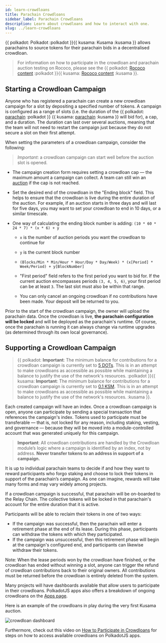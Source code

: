 ```yaml
---
id: learn-crowdloans
title: Parachain Crowdloans
sidebar_label: Parachain Crowdloans
description: Learn about crowdloans and how to interact with one.
slug: ../learn-crowdloans
---
```


{{ polkadot: Polkadot :polkadot }}{{ kusama: Kusama :kusama }} allows parachains to source tokens
for their parachain bids in a decentralised crowdloan.

> For information on how to participate in the crowdloan and parachain auction testing on
> Rococo, please see the {{ polkadot: [Rococo content](../build/build-parachains.md##testing-a-parachains:-rococo-testnet) :polkadot }}{{ kusama: [Rococo content](../build/mirror-build-parachains.md##testing-a-parachains:-rococo-testnet) :kusama }}.

## Starting a Crowdloan Campaign

Anyone who has registered a parachain can create a new crowdloan campaign for a slot
by depositing a specified number of tokens. A campaign is configured as a
range of slots (i.e. the duration of the {{ polkadot: [parachain](learn-parachains.md) :polkadot }}
{{ kusama: [parachain](mirror-learn-parachains.md) :kusama }} will bid for), a cap, and a duration.
The duration can last over several auctions, meaning that the team will not need to restart the
campaign just because they do not secure a slot on their first attempt.

When setting the parameters of a crowdloan campaign, consider the following:
> *Important*: a crowdloan campaign can start well before the auction slot is opened.
- The campaign creation form requires setting a crowdloan cap &mdash; the maximum amount a campaign
  can collect. A team can still win an [auction](learn-auction.md) if the cap is not reached.
- Set the desired end of the crowdloan in the "Ending block" field. This helps to ensure that the
  crowdloan is live during the entire duration of the auction. For example, if an auction starts in
  three days and will last for five days, you may want to set your crowdloan to end in 10 days, or a
  similar timescale. 
  
- One way of calculating the ending block number is adding:  `(10 * 60 * 24 * 7) * (x * 6) + y`
  - `x` is the number of auction periods you want the crowdloan to continue for 
  - `y` is the current block number

  -  `(Blocks/Min * Min/Hour * Hour/Day * Day/Week) * (x[Period] * Week/Period) + y[BlockNumber]`

  - "First period" field refers to the first period you want to bid for. If the current auction
    encompasses periods `(3, 4, 5, 6)`, your first period can be at least `3`. The last slot must also
    be within that range.
  - You can only cancel an ongoing crowdloan if no contributions have been made. Your deposit will be
    returned to you.

Prior to the start of the crowdloan campaign, the owner will upload the parachain data. Once 
the crowdloan is live, **the parachain configuration will be locked** and will be deployed as
the parachain's runtime.  Of course, once the parachain is running it can always change via 
runtime upgrades (as determined through its own local governance).

## Supporting a Crowdloan Campaign

> {{ polkadot: **Important**: The minimum balance for contributions for a crowdloan campaign is 
> currently set to [5 DOTs](https://github.com/paritytech/polkadot/blob/master/runtime/polkadot/src/lib.rs#L1196). This is in an attempt to make crowdloans as accessible as possible while maintaining a 
> balance to justify the use of the network's resources. :polkadot }}{{ kusama: 
> **Important**: The minimum balance for contributions for a crowdloan campaign is currently set to
> [0.1 KSM](https://github.com/paritytech/polkadot/blob/master/runtime/kusama/src/lib.rs#L1218). 
> This is in an attempt to make crowdloans as accessible as possible while maintaining a balance to 
> justify the use of the network's resources. :kusama }}.

Each created campaign will have an index. Once a crowdloan campaign is open, anyone can participate
by sending a special transaction that references the campaign's index. Tokens used to participate
must be transferable &mdash; that is, not locked for any reason, including staking, vesting, and
governance &mdash; because they will be moved into a module-controlled account that was generated
uniquely for this campaign.

> **Important**: All crowdloan contributions are handled by the Crowdloan module’s logic where a
> campaign is identified by an index, not by address. **Never transfer tokens to an address in 
> support of a campaign.**

It is up to individual parachain teams to decide if and how they want to reward participants who
forgo staking and choose to lock their tokens in support of the parachain’s campaign. As one can
imagine, rewards will take many forms and may vary widely among projects.

If a crowdloan campaign is successful, that parachain will be on-boarded to the Relay Chain. The
collective tokens will be locked in that parachain's account for the entire duration that it is
active.

Participants will be able to reclaim their tokens in one of two ways:

- If the campaign was successful, then the parachain will enter a retirement phase at the end of its
  lease. During this phase, participants can withdraw the tokens with which they participated.
- If the campaign was unsuccessful, then this retirement phase will begin at the campaign's
  configured end, and participants can likewise withdraw their tokens.

Note: When the lease periods won by the crowdloan have finished, or the crowdloan has ended without
winning a slot, anyone can trigger the refund of crowdloan contributions back to their original
owners. All contributions must be returned before the crowdloan is entirely deleted from the system.

Many projects will have dashboards available that allow users to participate in their crowdloans.
PolkadotJS apps also offers a breakdown of ongoing crowdloans on the
[Apps page](https://polkadot.js.org/apps/?rpc=wss%3A%2F%2Fkusama-rpc.polkadot.io#/parachains/crowdloan).

Here is an example of the crowdloans in play during the very first Kusama auction.

![crowdloan dashboard](../assets/kusama-crowdloans.png)

Furthermore, check out this video on
[How to Participate in Crowdloans](https://www.youtube.com/watch?v=YrTxDufrcQM) for steps on how to
access available crowdloans on PolkadotJS apps.
